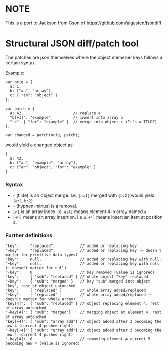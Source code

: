 NOTE
====

This is a port to Jackson from Gson of https://github.com/algesten/jsondiff

Structural JSON diff/patch tool
===============================

The patches are json themselves where the object memeber keys follows
a certain syntax.

Example:

    var orig = {
      a: 1,
      b: ["an", "array"],
      c: { "an": "object" }
    };
 
    var patch = {
      a: 42,                      // replace a
      "b[+1]": "example",         // insert into array b
      "~c": { "for": "example" }  // merge into object c (It's a TILDE)
    };

    var changed = patch(orig, patch);

would yield a changed object as:

    {
      a: 42,
      b: ["an", "example", "array"],
      c: {"an": "object", "for": "example" }
    }

### Syntax ###

* `~` (tilde) is an object merge. I.e. `{a:1}` merged with `{b:2}` would yield `{a:1,b:2}`
* `-` (hyphen-minus) is a removal.
* `[n]` is an array index i.e. `a[4]` means element 4 in array named `a`.
* `[+n]` means an array insertion. i.e `a[+4]` means insert an item at position 4.

### Further definitions ###

    "key":     "replaced",           // added or replacing key
    "~key":    "replaced",           // added or replacing key (~ doesn't matter for primitive data types)
    "key":     null,                 // added or replacing key with null.
    "~key":    null,                 // added or replacing key with null (~ doesn't matter for null)
    "-key":    0                     // key removed (value is ignored)
    "key":     { "sub": "replaced" } // whole object "key" replaced
    "~key":    { "sub": "merged" }   // key "sub" merged into object "key", rest of object untouched
    "key":     [ "replaced" ]        // whole array added/replaced
    "~key":    [ "replaced" ]        // whole array added/replaced (~ doesn't matter for whole array)
    "key[4]":  { "sub": "replaced" } // object replacing element 4, rest of array untouched
    "~key[4]": { "sub": "merged"}    // merging object at element 4, rest of array untouched
    "key[+4]": { "sub": "array add"} // object added after 3 becoming the new 4 (current 4 pushed right)
    "~key[+4]":{ "sub": "array add"} // object added after 3 becoming the new 4 (current 4 pushed right)
    "-key[4]:  0                     // removing element 4 current 5 becoming new 4 (value is ignored)
